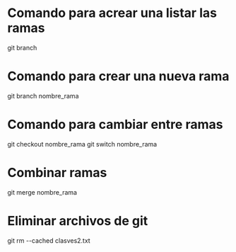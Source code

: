 # Comando para acrear una listar las ramas

git branch

# Comando para crear una nueva rama

git branch nombre_rama

# Comando para cambiar entre ramas

git checkout nombre_rama
git switch nombre_rama

# Combinar ramas
git merge nombre_rama

# Eliminar archivos de git
git rm --cached clasves2.txt